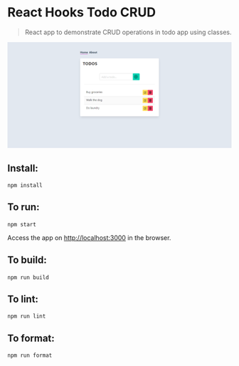 # React Hooks Todo CRUD

> React app to demonstrate CRUD operations in todo app using classes.

![Home page](react-todos-crud.png)

## Install:

```
npm install
```

## To run:

```
npm start
```

Access the app on [http://localhost:3000](http://localhost:3000) in the browser.

## To build:

```
npm run build
```

## To lint:

```
npm run lint
```

## To format:

```
npm run format
```
